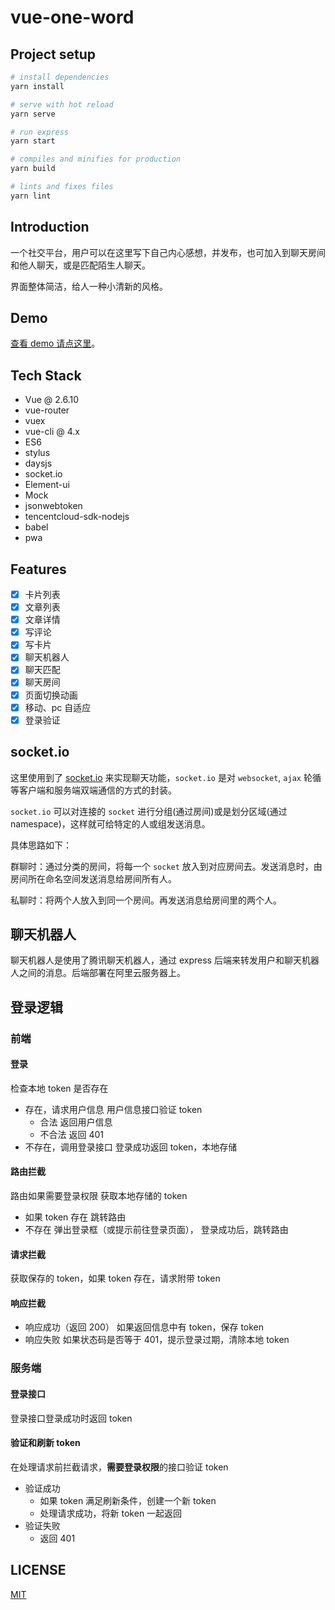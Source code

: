 # vue-one-word

## Project setup

```bash
# install dependencies
yarn install

# serve with hot reload
yarn serve

# run express
yarn start

# compiles and minifies for production
yarn build

# lints and fixes files
yarn lint
```

## Introduction

一个社交平台，用户可以在这里写下自己内心感想，并发布，也可加入到聊天房间和他人聊天，或是匹配陌生人聊天。

界面整体简洁，给人一种小清新的风格。

## Demo

[查看 demo 请点这里](https://one.word.sparklinm.cn)。

## Tech Stack

- Vue @ 2.6.10
- vue-router
- vuex
- vue-cli @ 4.x
- ES6
- stylus
- daysjs
- socket.io
- Element-ui
- Mock
- jsonwebtoken
- tencentcloud-sdk-nodejs
- babel
- pwa

## Features

- [x] 卡片列表
- [x] 文章列表
- [x] 文章详情
- [x] 写评论
- [x] 写卡片
- [x] 聊天机器人
- [x] 聊天匹配
- [x] 聊天房间
- [x] 页面切换动画
- [x] 移动、pc 自适应
- [x] 登录验证

## socket.io

这里使用到了 [socket.io](https://socket.io/) 来实现聊天功能，`socket.io` 是对 `websocket`, `ajax` 轮循等客户端和服务端双端通信的方式的封装。

`socket.io` 可以对连接的 `socket` 进行分组(通过房间)或是划分区域(通过 namespace)，这样就可给特定的人或组发送消息。

具体思路如下：

群聊时：通过分类的房间，将每一个 `socket` 放入到对应房间去。发送消息时，由房间所在命名空间发送消息给房间所有人。

私聊时：将两个人放入到同一个房间。再发送消息给房间里的两个人。

## 聊天机器人

聊天机器人是使用了腾讯聊天机器人，通过 express 后端来转发用户和聊天机器人之间的消息。后端部署在阿里云服务器上。

## 登录逻辑

### 前端

#### 登录

检查本地 token 是否存在

- 存在，请求用户信息
  用户信息接口验证 token
  - 合法
    返回用户信息
  - 不合法
    返回 401
- 不存在，调用登录接口
  登录成功返回 token，本地存储

#### 路由拦截

路由如果需要登录权限
获取本地存储的 token

- 如果 token 存在
  跳转路由
- 不存在
  弹出登录框（或提示前往登录页面），
  登录成功后，跳转路由

#### 请求拦截

获取保存的 token，如果 token 存在，请求附带 token

#### 响应拦截

- 响应成功（返回 200）
  如果返回信息中有 token，保存 token
- 响应失败
  如果状态码是否等于 401，提示登录过期，清除本地 token

### 服务端

#### 登录接口

登录接口登录成功时返回 token

#### 验证和刷新 token

在处理请求前拦截请求，**需要登录权限**的接口验证 token

- 验证成功
  - 如果 token 满足刷新条件，创建一个新 token
  - 处理请求成功，将新 token 一起返回
- 验证失败
  - 返回 401

## LICENSE

[MIT](https://github.com/sparklinm/one-word/blob/master/LICENSE)
